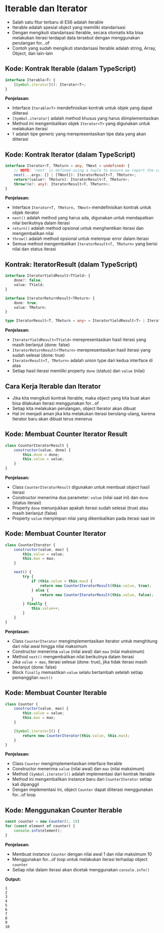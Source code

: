 # Iterable dan Iterator

- Salah satu fitur terbaru di ES6 adalah iterable
- Iterable adalah spesial object yang memiliki standarisasi
- Dengan mengikuti standarisasi Iterable, secara otomatis kita bisa melakukan iterasi terdapat data tersebut dengan menggunakan perulangan for...of
- Contoh yang sudah mengikuti standarisasi Iterable adalah string, Array, Object, dan lain-lain

## Kode: Kontrak Iterable (dalam TypeScript)

```typescript
interface Iterable<T> {
    [Symbol.iterator](): Iterator<T>;
}
```

**Penjelasan:**
- Interface `Iterable<T>` mendefinisikan kontrak untuk objek yang dapat diiterasi
- `[Symbol.iterator]` adalah method khusus yang harus diimplementasikan
- Method ini mengembalikan objek `Iterator<T>` yang digunakan untuk melakukan iterasi
- `T` adalah tipe generic yang merepresentasikan tipe data yang akan diiterasi

## Kode: Kontrak Iterator (dalam TypeScript)

```typescript
interface Iterator<T, TReturn = any, TNext = undefined> {
    // NOTE: 'next' is defined using a tuple to ensure we report the correct assignability errors in all places.
    next(...args: [] | [TNext]): IteratorResult<T, TReturn>;
    return?(value?: TReturn): IteratorResult<T, TReturn>;
    throw?(e?: any): IteratorResult<T, TReturn>;
}
```

**Penjelasan:**
- Interface `Iterator<T, TReturn, TNext>` mendefinisikan kontrak untuk objek iterator
- `next()` adalah method yang harus ada, digunakan untuk mendapatkan nilai berikutnya dalam iterasi
- `return()` adalah method opsional untuk menghentikan iterasi dan mengembalikan nilai
- `throw()` adalah method opsional untuk melempar error dalam iterasi
- Semua method mengembalikan `IteratorResult<T, TReturn>` yang berisi nilai dan status iterasi

## Kontrak: IteratorResult (dalam TypeScript)

```typescript
interface IteratorYieldResult<TYield> {
    done?: false;
    value: TYield;
}

interface IteratorReturnResult<TReturn> {
    done: true;
    value: TReturn;
}

type IteratorResult<T, TReturn = any> = IteratorYieldResult<T> | IteratorReturnResult<TReturn>;
```

**Penjelasan:**
- `IteratorYieldResult<TYield>` merepresentasikan hasil iterasi yang masih berlanjut (done: false)
- `IteratorReturnResult<TReturn>` merepresentasikan hasil iterasi yang sudah selesai (done: true)
- `IteratorResult<T, TReturn>` adalah union type dari kedua interface di atas
- Setiap hasil iterasi memiliki property `done` (status) dan `value` (nilai)

## Cara Kerja Iterable dan Iterator

- Jika kita mengikuti kontrak Iterable, maka object yang kita buat akan bisa dilakukan iterasi menggunakan for...of
- Setiap kita melakukan perulangan, object Iterator akan dibuat
- Hal ini menjadi aman jika kita melakukan iterasi berulang-ulang, karena Iterator baru akan dibuat terus menerus

## Kode: Membuat Counter Iterator Result

```javascript
class CounterIteratorResult {
    constructor(value, done) {
        this.done = done;
        this.value = value;
    }
}
```

**Penjelasan:**
- Class `CounterIteratorResult` digunakan untuk membuat object hasil iterasi
- Constructor menerima dua parameter: `value` (nilai saat ini) dan `done` (status iterasi)
- Property `done` menunjukkan apakah iterasi sudah selesai (true) atau masih berlanjut (false)
- Property `value` menyimpan nilai yang dikembalikan pada iterasi saat ini

## Kode: Membuat Counter Iterator

```javascript
class CounterIterator {
    constructor(value, max) {
        this.value = value;
        this.max = max;
    }

    next() {
        try {
            if (this.value > this.max) {
                return new CounterIteratorResult(this.value, true);
            } else {
                return new CounterIteratorResult(this.value, false);
            }
        } finally {
            this.value++;
        }
    }
}
```

**Penjelasan:**
- Class `CounterIterator` mengimplementasikan iterator untuk menghitung dari nilai awal hingga nilai maksimum
- Constructor menerima `value` (nilai awal) dan `max` (nilai maksimum)
- Method `next()` mengembalikan nilai berikutnya dalam iterasi
- Jika `value > max`, iterasi selesai (done: true), jika tidak iterasi masih berlanjut (done: false)
- Block `finally` memastikan `value` selalu bertambah setelah setiap pemanggilan `next()`

## Kode: Membuat Counter Iterable

```javascript
class Counter {
    constructor(value, max) {
        this.value = value;
        this.max = max;
    }

    [Symbol.iterator]() {
        return new CounterIterator(this.value, this.max);
    }
}
```

**Penjelasan:**
- Class `Counter` mengimplementasikan interface Iterable
- Constructor menerima `value` (nilai awal) dan `max` (nilai maksimum)
- Method `[Symbol.iterator]()` adalah implementasi dari kontrak Iterable
- Method ini mengembalikan instance baru dari `CounterIterator` setiap kali dipanggil
- Dengan implementasi ini, object `Counter` dapat diiterasi menggunakan for...of loop

## Kode: Menggunakan Counter Iterable

```javascript
const counter = new Counter(1, 10)
for (const element of counter) {
    console.info(element);
}
```

**Penjelasan:**
- Membuat instance `Counter` dengan nilai awal 1 dan nilai maksimum 10
- Menggunakan for...of loop untuk melakukan iterasi terhadap object `counter`
- Setiap nilai dalam iterasi akan dicetak menggunakan `console.info()`

**Output:**
```
1
2
3
4
5
6
7
8
9
10
```
